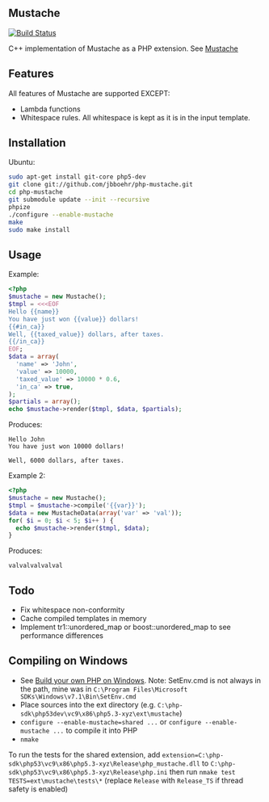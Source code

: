 Mustache
--------------------------------------------------------------------------------

[![Build Status](https://travis-ci.org/jbboehr/php-mustache.png?branch=master)](https://travis-ci.org/jbboehr/php-mustache)

C++ implementation of Mustache as a PHP extension.
See [Mustache](http://mustache.github.com/)

Features
--------------------------------------------------------------------------------

All features of Mustache are supported EXCEPT:

* Lambda functions
* Whitespace rules. All whitespace is kept as it is in the input template.

Installation
--------------------------------------------------------------------------------

Ubuntu:

```bash
sudo apt-get install git-core php5-dev
git clone git://github.com/jbboehr/php-mustache.git
cd php-mustache
git submodule update --init --recursive
phpize
./configure --enable-mustache
make
sudo make install
```

Usage
--------------------------------------------------------------------------------

Example:

```php
<?php
$mustache = new Mustache();
$tmpl = <<<EOF
Hello {{name}}
You have just won {{value}} dollars!
{{#in_ca}}
Well, {{taxed_value}} dollars, after taxes.
{{/in_ca}}
EOF;
$data = array(
  'name' => 'John',
  'value' => 10000,
  'taxed_value' => 10000 * 0.6,
  'in_ca' => true,
);
$partials = array();
echo $mustache->render($tmpl, $data, $partials);
```

Produces:

```text
Hello John
You have just won 10000 dollars!

Well, 6000 dollars, after taxes.

```

Example 2:

```php
<?php
$mustache = new Mustache();
$tmpl = $mustache->compile('{{var}}');
$data = new MustacheData(array('var' => 'val'));
for( $i = 0; $i < 5; $i++ ) {
  echo $mustache->render($tmpl, $data);
}
```

Produces:

```text
valvalvalvalval
```

Todo
--------------------------------------------------------------------------------
* Fix whitespace non-conformity
* Cache compiled templates in memory
* Implement tr1::unordered_map or boost::unordered_map to see performance differences


Compiling on Windows
--------------------------------------------------------------------------------

* See [Build your own PHP on Windows](https://wiki.php.net/internals/windows/stepbystepbuild). 
Note: SetEnv.cmd is not always in the path, mine was in 
`C:\Program Files\Microsoft SDKs\Windows\v7.1\Bin\SetEnv.cmd`
* Place sources into the ext directory (e.g. `C:\php-sdk\php53dev\vc9\x86\php5.3-xyz\ext\mustache`)
* `configure --enable-mustache=shared ...` or `configure --enable-mustache ...` to compile it into PHP
* `nmake`

To run the tests for the shared extension, add 
`extension=C:\php-sdk\php53\vc9\x86\php5.3-xyz\Release\php_mustache.dll` to 
`C:\php-sdk\php53\vc9\x86\php5.3-xyz\Release\php.ini`
then run `nmake test TESTS=ext\mustache\tests\*` (replace `Release` with `Release_TS` if thread safety is enabled)

